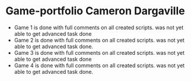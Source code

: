 # Game-portfolio Cameron Dargaville


- Game 1 is done with full comments on all created scripts. was not yet able to get advanced task done
- Game 2 is done with full comments on all created scripts. was not yet able to get advanced task done.
- Game 3 is done with full comments on all created scripts. was not yet able to get advanced task done
- Game 4 is done with full comments on all created scripts. was not yet able to get advanced task done.